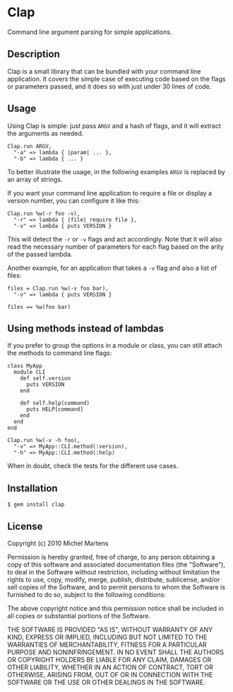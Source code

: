Clap
====

Command line argument parsing for simple applications.

Description
-----------

Clap is a small library that can be bundled with your command line application.
It covers the simple case of executing code based on the flags or parameters
passed, and it does so with just under 30 lines of code.

Usage
-----

Using Clap is simple: just pass `ARGV` and a hash of flags, and it will extract
the arguments as needed.

    Clap.run ARGV,
      "-a" => lambda { |param| ... },
      "-b" => lambda { ... }

To better illustrate the usage, in the following examples `ARGV` is replaced by
an array of strings.

If you want your command line application to require a file or display a
version number, you can configure it like this:

    Clap.run %w(-r foo -v),
      "-r" => lambda { |file| require file },
      "-v" => lambda { puts VERSION }

This will detect the `-r` or `-v` flags and act accordingly. Note that it will
also read the necessary number of parameters for each flag based on the arity
of the passed lambda.

Another example, for an application that takes a `-v` flag and also a list of
files:

    files = Clap.run %w(-v foo bar),
      "-v" => lambda { puts VERSION }

    files == %w(foo bar)

Using methods instead of lambdas
--------------------------------

If you prefer to group the options in a module or class, you can still attach
the methods to command line flags:

    class MyApp
      module CLI
        def self.version
          puts VERSION
        end

        def self.help(command)
          puts HELP[command]
        end
      end
    end

    Clap.run %w(-v -h foo),
      "-v" => MyApp::CLI.method(:version),
      "-h" => MyApp::CLI.method(:help)

When in doubt, check the tests for the different use cases.

Installation
------------

    $ gem install clap

License
-------

Copyright (c) 2010 Michel Martens

Permission is hereby granted, free of charge, to any person
obtaining a copy of this software and associated documentation
files (the "Software"), to deal in the Software without
restriction, including without limitation the rights to use,
copy, modify, merge, publish, distribute, sublicense, and/or sell
copies of the Software, and to permit persons to whom the
Software is furnished to do so, subject to the following
conditions:

The above copyright notice and this permission notice shall be
included in all copies or substantial portions of the Software.

THE SOFTWARE IS PROVIDED "AS IS", WITHOUT WARRANTY OF ANY KIND,
EXPRESS OR IMPLIED, INCLUDING BUT NOT LIMITED TO THE WARRANTIES
OF MERCHANTABILITY, FITNESS FOR A PARTICULAR PURPOSE AND
NONINFRINGEMENT. IN NO EVENT SHALL THE AUTHORS OR COPYRIGHT
HOLDERS BE LIABLE FOR ANY CLAIM, DAMAGES OR OTHER LIABILITY,
WHETHER IN AN ACTION OF CONTRACT, TORT OR OTHERWISE, ARISING
FROM, OUT OF OR IN CONNECTION WITH THE SOFTWARE OR THE USE OR
OTHER DEALINGS IN THE SOFTWARE.
